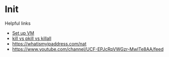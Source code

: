 # Init

Helpful links

- [Set up VM](https://leemendelowitz.github.io/blog/ubuntu-server-virtualbox.html)
- [kill vs pkill vs killall](https://unix.stackexchange.com/questions/252349/what-is-the-difference-between-kill-pkill-and-killall)
- https://whatismyipaddress.com/nat
- https://www.youtube.com/channel/UCF-EPJcRpVWGzr-MwITe8AA/feed
